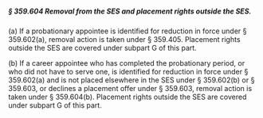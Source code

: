 ##### § 359.604 Removal from the SES and placement rights outside the SES. #####

(a) If a probationary appointee is identified for reduction in force under § 359.602(a), removal action is taken under § 359.405. Placement rights outside the SES are covered under subpart G of this part.

(b) If a career appointee who has completed the probationary period, or who did not have to serve one, is identified for reduction in force under § 359.602(a) and is not placed elsewhere in the SES under § 359.602(b) or § 359.603, or declines a placement offer under § 359.603, removal action is taken under § 359.604(b). Placement rights outside the SES are covered under subpart G of this part.